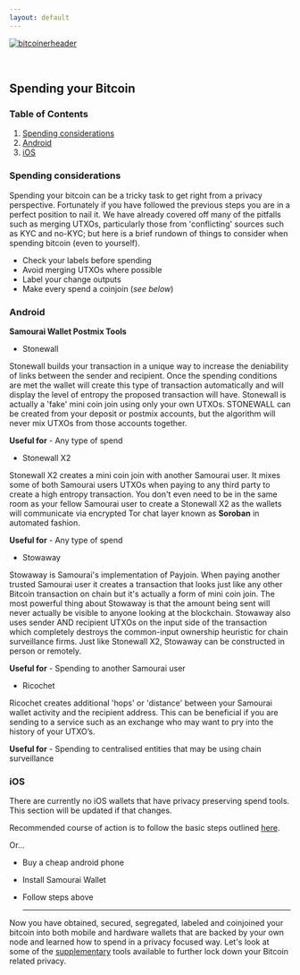 ```yaml
---
layout: default
---
```


[![bitcoinerheader](https://raw.githubusercontent.com/BitcoinQnA/BitcoinPrivacyGuide/master/assets/images/BPDG.png)](https://bitcoinprivacy.guide)

<br/>

## Spending your Bitcoin

### Table of Contents

1.  [Spending considerations](#spending-considerations)
2.  [Android](#android)
3.  [iOS](#ios)

### Spending considerations

Spending your bitcoin can be a tricky task to get right from a privacy perspective. Fortunately if you have followed the previous steps you are in a perfect position to nail it. We have already covered off many of the pitfalls such as merging UTXOs, particularly those from 'conflicting' sources such as KYC and no-KYC; but here is a brief rundown of things to consider when spending bitcoin (even to yourself).

* Check your labels before spending
* Avoid merging UTXOs where possible
* Label your change outputs
* Make every spend a coinjoin (*see below*)


### Android 

**Samourai Wallet Postmix Tools**

* Stonewall

Stonewall builds your transaction in a unique way to increase the deniability of links between the sender and recipient. Once the spending conditions are met the wallet will create this type of transaction automatically and will display the level of entropy the proposed transaction will have. Stonewall is actually a 'fake' mini coin join using only your own UTXOs. STONEWALL can be created from your deposit or postmix accounts, but the algorithm will never mix UTXOs from those accounts together.

**Useful for** - Any type of spend

* Stonewall X2

Stonewall X2 creates a mini coin join with another Samourai user. It mixes some of both Samourai users UTXOs when paying to any third party to create a high entropy transaction. You don't even need to be in the same room as your fellow Samourai user to create a Stonewall X2 as the wallets will communicate via encrypted Tor chat layer known as **Soroban** in automated fashion.

**Useful for** - Any type of spend

* Stowaway

Stowaway is Samourai's implementation of Payjoin. When paying another trusted Samourai user it creates a transaction that looks just like any other Bitcoin transaction on chain but it's actually a form of mini coin join. The most powerful thing about Stowaway is that the amount being sent will never actually be visible to anyone looking at the blockchain. Stowaway also uses sender AND recipient UTXOs on the input side of the transaction which completely destroys the common-input ownership heuristic for chain surveillance firms. Just like Stonewall X2, Stowaway can be constructed in person or remotely.

**Useful for** - Spending to another Samourai user


* Ricochet

Ricochet creates additional 'hops' or 'distance' between your Samourai wallet activity and the recipient address. This can be beneficial if you are sending to a service such as an exchange who may want to pry into the history of your UTXO’s.

**Useful for** - Spending to centralised entities that may be using chain surveillance


### iOS

There are currently no iOS wallets that have privacy preserving spend tools. This section will be updated if that changes. 

Recommended course of action is to follow the basic steps outlined [here](#spending-considerations). 

Or...

* Buy a cheap android phone
* Install Samourai Wallet
* Follow steps above
  
  ***
  
Now you have obtained, secured, segregated, labeled and coinjoined your bitcoin into both mobile and hardware wallets that are backed by your own node and learned how to spend in a privacy focused way. Let's look at some of the [supplementary](https://bitcoinprivacy.guide/supplementary.html) tools available to further lock down your Bitcoin related privacy.
